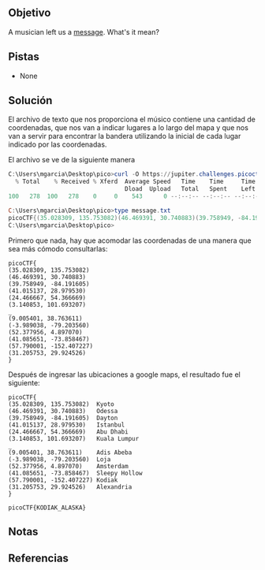 ## Objetivo
A musician left us a [message](https://jupiter.challenges.picoctf.org/static/d5570d48262dbba2a31f2a940409ad9d/message.txt). What's it mean?

## Pistas
- None

## Solución
El archivo de texto que nos proporciona el músico contiene una cantidad de coordenadas, que nos van a indicar lugares a lo largo del mapa y que nos van a servir para encontrar la bandera utilizando la inicial de cada lugar indicado por las coordenadas.

El archivo se ve de la siguiente manera
```powershell
C:\Users\mgarcia\Desktop\pico>curl -O https://jupiter.challenges.picoctf.org/static/d5570d48262dbba2a31f2a940409ad9d/message.txt
  % Total    % Received % Xferd  Average Speed   Time    Time     Time  Current
                                 Dload  Upload   Total   Spent    Left  Speed
100   278  100   278    0     0    543      0 --:--:-- --:--:-- --:--:--   553

C:\Users\mgarcia\Desktop\pico>type message.txt
picoCTF{(35.028309, 135.753082)(46.469391, 30.740883)(39.758949, -84.191605)(41.015137, 28.979530)(24.466667, 54.366669)(3.140853, 101.693207)_(9.005401, 38.763611)(-3.989038, -79.203560)(52.377956, 4.897070)(41.085651, -73.858467)(57.790001, -152.407227)(31.205753, 29.924526)}
C:\Users\mgarcia\Desktop\pico>
```

Primero que nada, hay que acomodar las coordenadas de una manera que sea más cómodo consultarlas:
```
picoCTF{
(35.028309, 135.753082)
(46.469391, 30.740883)
(39.758949, -84.191605)
(41.015137, 28.979530)
(24.466667, 54.366669)
(3.140853, 101.693207)
_
(9.005401, 38.763611)
(-3.989038, -79.203560)
(52.377956, 4.897070)
(41.085651, -73.858467)
(57.790001, -152.407227)
(31.205753, 29.924526)
}
```

Después de ingresar las ubicaciones a google maps, el resultado fue el siguiente:
```
picoCTF{
(35.028309, 135.753082)  Kyoto
(46.469391, 30.740883)   Odessa
(39.758949, -84.191605)  Dayton
(41.015137, 28.979530)   Istanbul
(24.466667, 54.366669)   Abu Dhabi
(3.140853, 101.693207)   Kuala Lumpur
_
(9.005401, 38.763611)    Adis Abeba   
(-3.989038, -79.203560)  Loja 
(52.377956, 4.897070)    Amsterdam    
(41.085651, -73.858467)  Sleepy Hollow  
(57.790001, -152.407227) Kodiak 
(31.205753, 29.924526)   Alexandria   
}

picoCTF{KODIAK_ALASKA}
```

## Notas

## Referencias
